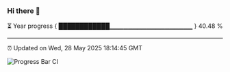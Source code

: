 ### Hi there 👋

⏳ Year progress { ████████████▁▁▁▁▁▁▁▁▁▁▁▁▁▁▁▁▁▁ } 40.48 %

---

⏰ Updated on Wed, 28 May 2025 18:14:45 GMT

![Progress Bar CI](https://github.com/Shyam-Makwana/GitHub-Actions-Demo/workflows/Progress%20Bar%20CI/badge.svg)
